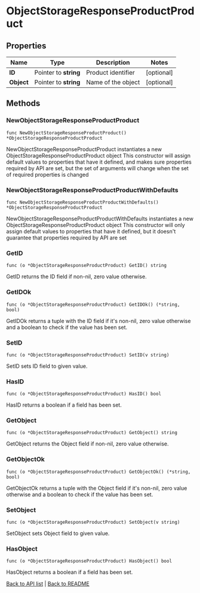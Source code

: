 # ObjectStorageResponseProductProduct

## Properties

Name | Type | Description | Notes
------------ | ------------- | ------------- | -------------
**ID** | Pointer to **string** | Product identifier | [optional] 
**Object** | Pointer to **string** | Name of the object | [optional] 

## Methods

### NewObjectStorageResponseProductProduct

`func NewObjectStorageResponseProductProduct() *ObjectStorageResponseProductProduct`

NewObjectStorageResponseProductProduct instantiates a new ObjectStorageResponseProductProduct object
This constructor will assign default values to properties that have it defined,
and makes sure properties required by API are set, but the set of arguments
will change when the set of required properties is changed

### NewObjectStorageResponseProductProductWithDefaults

`func NewObjectStorageResponseProductProductWithDefaults() *ObjectStorageResponseProductProduct`

NewObjectStorageResponseProductProductWithDefaults instantiates a new ObjectStorageResponseProductProduct object
This constructor will only assign default values to properties that have it defined,
but it doesn't guarantee that properties required by API are set

### GetID

`func (o *ObjectStorageResponseProductProduct) GetID() string`

GetID returns the ID field if non-nil, zero value otherwise.

### GetIDOk

`func (o *ObjectStorageResponseProductProduct) GetIDOk() (*string, bool)`

GetIDOk returns a tuple with the ID field if it's non-nil, zero value otherwise
and a boolean to check if the value has been set.

### SetID

`func (o *ObjectStorageResponseProductProduct) SetID(v string)`

SetID sets ID field to given value.

### HasID

`func (o *ObjectStorageResponseProductProduct) HasID() bool`

HasID returns a boolean if a field has been set.

### GetObject

`func (o *ObjectStorageResponseProductProduct) GetObject() string`

GetObject returns the Object field if non-nil, zero value otherwise.

### GetObjectOk

`func (o *ObjectStorageResponseProductProduct) GetObjectOk() (*string, bool)`

GetObjectOk returns a tuple with the Object field if it's non-nil, zero value otherwise
and a boolean to check if the value has been set.

### SetObject

`func (o *ObjectStorageResponseProductProduct) SetObject(v string)`

SetObject sets Object field to given value.

### HasObject

`func (o *ObjectStorageResponseProductProduct) HasObject() bool`

HasObject returns a boolean if a field has been set.


[Back to API list](../README.md#documentation-for-api-endpoints) | [Back to README](../README.md)
